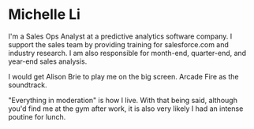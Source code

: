 Michelle Li
===========

I'm a Sales Ops Analyst at a predictive analytics software company. I support the sales team by providing training for salesforce.com and industry research. I am also responsible for month-end, quarter-end, and year-end sales analysis. 

I would get Alison Brie to play me on the big screen. Arcade Fire as the soundtrack.

"Everything in moderation" is how I live. With that being said, although you'd find me at the gym after work, it is also very likely I had an intense poutine for lunch. 

